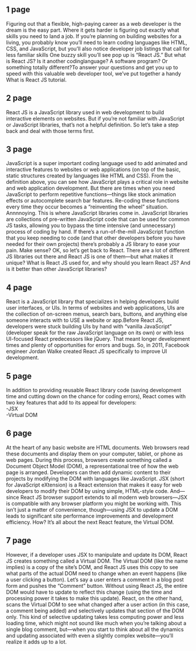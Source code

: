 <h2>1 page </h2>
	Figuring out that a flexible, high-paying career as a web developer is the dream is the easy part.
	Where it gets harder is figuring out exactly what skills you need to land a job. If you’re planning
	on building websites for a living, you probably know you’ll need to learn coding languages like HTML, CSS, and JavaScript, but you’ll also notice developer job listings that call for less familiar skills One buzzy skill you’ll see pop up is “React JS.” But what is React JS? Is it another codinglanguage? A software program? Or something totally different?To answer your questions and get you up to speed with this valuable web developer tool, we’ve put together a handy What is React JS tutorial.
<h2>2 page </h2>
	React JS is a JavaScript library used in web development to build interactive elements on
						websites. But if you’re not familiar with JavaScript or JavaScript libraries, that’s not a
						helpful definition. So let’s take a step back and deal with those terms first.
<h2>3 page </h2>
JavaScript is a super important coding language used to add animated and interactive features to
websites or web applications (on top of the basic, static structures created by languages like
HTML and CSS).
 From the definition above, you can see how JavaScript plays a critical role in website and web
						application development. But there are times when you need JavaScript to perform repetitive
						functions—things like stock animation effects or autocomplete search bar features. Re-coding
						these functions every time they occur becomes a “reinventing the wheel” situation. Annnnoying.
						This is where JavaScript libraries come in.
    					JavaScript libraries are collections of pre-written JavaScript code that can be used for common
    					JS tasks, allowing you to bypass the time intensive (and unnecessary) process of coding by hand.
    					If there’s a run-of-the-mill JavaScript function that you keep needing to code (and that other
    					developers before you have needed for their own projects) there’s probably a JS library to ease
    					your pain. Make sense?
    					OK, so let’s get back to React. There are a lot of different JS libraries out there and React JS
    					is one of them—but what makes it unique? What is React JS used for, and why should you learn
    					React JS? And is it better than other JavaScript libraries?
<h2>4 page </h2>
	React is a JavaScript library that specializes in helping developers build user interfaces, or UIs.
					In terms of websites and web applications, UIs are the collection of on-screen menus, search bars,
					buttons, and anything else someone interacts with to USE a website or app.Before React JS,
					developers were stuck building UIs by hand with “vanilla JavaScript” (developer speak for the raw
					JavaScript language on its own) or with less UI-focused React predecessors like jQuery. That meant
					longer development times and plenty of opportunities for errors and bugs. So, in 2011, Facebook
					engineer Jordan Walke created React JS specifically to improve UI development.
<h2>5 page </h2>
	In addition to providing reusable React library code (saving development time and cutting down
						on the chance for coding errors), React comes with two key features that add to its appeal
						for
						developers:<br>-JSX <br>-Virtual DOM
<h2>6 page </h2>
At the heart of any basic website are HTML documents. Web browsers read these documents and
						display them on your computer, tablet, or phone as web pages. During this process, browsers
						create something called a Document Object Model (DOM), a representational tree of how the web
						page is arranged. Developers can then add dynamic content to their projects by modifying the DOM
						with languages like JavaScript.
    					JSX (short for JavaScript eXtension) is a React extension that makes it easy for web developers
    					to modify their DOM by using simple, HTML-style code. And—since React JS browser support extends
    					to all modern web browsers—JSX is compatible with any browser platform you might be working
    					with.
    					This isn’t just a matter of convenience, though—using JSX to update a DOM leads to significant
    					site performance improvements and development efficiency. How? It’s all about the next React
    					feature, the Virtual DOM.

<h2>7 page </h2>
However, if a developer uses JSX to manipulate and update its DOM, React JS creates something
						called a Virtual DOM. The Virtual DOM (like the name implies) is a copy of the site’s DOM, and
						React JS uses this copy to see what parts of the actual DOM need to change when an event happens
						(like a user clicking a button).
						Let’s say a user enters a comment in a blog post form and pushes the “Comment” button. Without
						using React JS, the entire DOM would have to update to reflect this change (using the time and
						processing power it takes to make this update). React, on the other hand, scans the Virtual DOM
						to see what changed after a user action (in this case, a comment being added) and selectively
						updates that section of the DOM only.
						This kind of selective updating takes less computing power and less loading time, which might
						not sound like much when you’re talking about a single blog comment, but—when you start to think
						about all the dynamics and updating associated with even a slightly complex website—you’ll
						realize it adds up to a lot.
